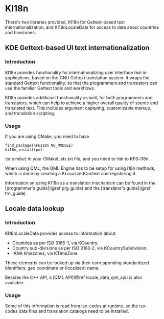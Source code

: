 # KI18n

There's two libraries provided, KI18n for Gettext-based text internationalization,
and KI18nLocaleData for access to data about countries and timezones.

## KDE Gettext-based UI text internationalization

### Introduction

KI18n provides functionality for internationalizing user interface text
in applications, based on the GNU Gettext translation system.
It wraps the standard Gettext functionality, so that the programmers
and translators can use the familiar Gettext tools and workflows.

KI18n provides additional functionality as well, for both programmers
and translators, which can help to achieve a higher overall quality
of source and translated text. This includes argument capturing,
customizable markup, and translation scripting.

### Usage

If you are using CMake, you need to have

    find_package(KF6I18n NO_MODULE)
    ki18n_install(po)

(or similar) in your CMakeLists.txt file, and you need to link to KF6::I18n.

When using QML, the QML Engine has to be setup for using i18n methods, which is done by creating a KLocalizedContext and registering it.

Information on using KI18n as a translation mechanism can be found in the
[programmer's guide](@ref prg_guide) and the [translator's guide](@ref trn_guide).


## Locale data lookup

### Introduction

KI18nLocaleData provides access to information about:
* Countries as per ISO 3166-1, via KCountry.
* Country sub-divisions as per ISO 3166-2, via KCountrySubdivision.
* IANA timezones, via KTimeZone.

These elements can be looked up via their corresponding standardized identifiers,
geo coordinate or (localized) name.

Besides the C++ API, a [QML API](@ref locale_data_qml_api) is also available.

### Usage

Some of this information is read from [iso-codes](https://salsa.debian.org/iso-codes-team/iso-codes/)
at runtime, so the iso-codes data files and translation catalogs need to be installed.
